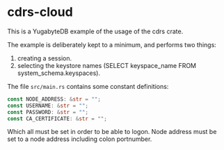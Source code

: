 # cdrs-cloud
This is a YugabyteDB example of the usage of the cdrs crate.

The example is deliberately kept to a minimum, and performs two things:
1. creating a session.
2. selecting the keystore names (SELECT keyspace_name FROM system_schema.keyspaces).

The file `src/main.rs` contains some constant definitions:
```rust
const NODE_ADDRESS: &str = "";
const USERNAME: &str = "";
const PASSWORD: &str = "";
const CA_CERTIFICATE: &str = "";
```
Which all must be set in order to be able to logon.
Node address must be set to a node address including colon portnumber.